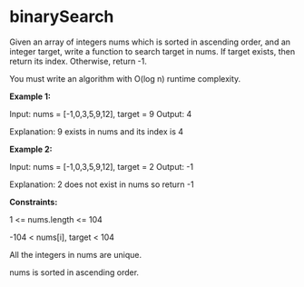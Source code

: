# binarySearch

Given an array of integers nums which is sorted in ascending order, and an integer target, 
write a function to search target in nums. If target exists, then return its index. Otherwise, return -1.

You must write an algorithm with O(log n) runtime complexity.

 

**Example 1:**

Input: nums = [-1,0,3,5,9,12], target = 9
Output: 4


Explanation: 9 exists in nums and its index is 4



**Example 2:**

Input: nums = [-1,0,3,5,9,12], target = 2
Output: -1


Explanation: 2 does not exist in nums so return -1
 


**Constraints:**

1 <= nums.length <= 104


-104 < nums[i], target < 104


All the integers in nums are unique.


nums is sorted in ascending order.

